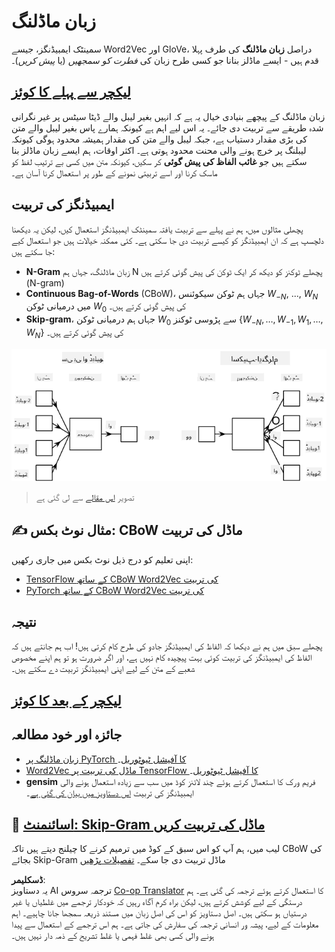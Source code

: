 <!--
CO_OP_TRANSLATOR_METADATA:
{
  "original_hash": "31b46ba1f3aa78578134d4829f88be53",
  "translation_date": "2025-08-26T08:29:29+00:00",
  "source_file": "lessons/5-NLP/15-LanguageModeling/README.md",
  "language_code": "ur"
}
-->
# زبان ماڈلنگ

سمینٹک ایمبیڈنگز، جیسے Word2Vec اور GloVe، دراصل **زبان ماڈلنگ** کی طرف پہلا قدم ہیں - ایسے ماڈلز بنانا جو کسی طرح زبان کی *فطرت کو سمجھیں* (یا *پیش کریں*)۔

## [لیکچر سے پہلے کا کوئز](https://red-field-0a6ddfd03.1.azurestaticapps.net/quiz/115)

زبان ماڈلنگ کے پیچھے بنیادی خیال یہ ہے کہ انہیں بغیر لیبل والے ڈیٹا سیٹس پر غیر نگرانی شدہ طریقے سے تربیت دی جائے۔ یہ اس لیے اہم ہے کیونکہ ہمارے پاس بغیر لیبل والے متن کی بڑی مقدار دستیاب ہے، جبکہ لیبل والے متن کی مقدار ہمیشہ محدود ہوگی کیونکہ لیبلنگ پر خرچ ہونے والی محنت محدود ہوتی ہے۔ اکثر اوقات، ہم ایسے زبان ماڈلز بنا سکتے ہیں جو **غائب الفاظ کی پیش گوئی** کر سکیں، کیونکہ متن میں کسی بے ترتیب لفظ کو ماسک کرنا اور اسے تربیتی نمونے کے طور پر استعمال کرنا آسان ہے۔

## ایمبیڈنگز کی تربیت

پچھلی مثالوں میں، ہم نے پہلے سے تربیت یافتہ سمینٹک ایمبیڈنگز استعمال کیں، لیکن یہ دیکھنا دلچسپ ہے کہ ان ایمبیڈنگز کو کیسے تربیت دی جا سکتی ہے۔ کئی ممکنہ خیالات ہیں جو استعمال کیے جا سکتے ہیں:

* **N-Gram** زبان ماڈلنگ، جہاں ہم N پچھلے ٹوکنز کو دیکھ کر ایک ٹوکن کی پیش گوئی کرتے ہیں (N-gram)
* **Continuous Bag-of-Words** (CBoW)، جہاں ہم ٹوکن سیکوئنس $W_{-N}$, ..., $W_N$ میں درمیانی ٹوکن $W_0$ کی پیش گوئی کرتے ہیں۔
* **Skip-gram**، جہاں ہم درمیانی ٹوکن $W_0$ سے پڑوسی ٹوکنز {$W_{-N},\dots, W_{-1}, W_1,\dots, W_N$} کی پیش گوئی کرتے ہیں۔

![الفاظ کو ویکٹرز میں تبدیل کرنے کے لیے الگورتھمز پر مبنی تصویر](../../../../../translated_images/example-algorithms-for-converting-words-to-vectors.fbe9207a726922f6f0f5de66427e8a6eda63809356114e28fb1fa5f4a83ebda7.ur.png)

> تصویر [اس مقالے](https://arxiv.org/pdf/1301.3781.pdf) سے لی گئی ہے

## ✍️ مثال نوٹ بکس: CBoW ماڈل کی تربیت

اپنی تعلیم کو درج ذیل نوٹ بکس میں جاری رکھیں:

* [TensorFlow کے ساتھ CBoW Word2Vec کی تربیت](../../../../../lessons/5-NLP/15-LanguageModeling/CBoW-TF.ipynb)
* [PyTorch کے ساتھ CBoW Word2Vec کی تربیت](../../../../../lessons/5-NLP/15-LanguageModeling/CBoW-PyTorch.ipynb)

## نتیجہ

پچھلے سبق میں ہم نے دیکھا کہ الفاظ کی ایمبیڈنگز جادو کی طرح کام کرتی ہیں! اب ہم جانتے ہیں کہ الفاظ کی ایمبیڈنگز کی تربیت کوئی بہت پیچیدہ کام نہیں ہے، اور اگر ضرورت ہو تو ہم اپنے مخصوص شعبے کے متن کے لیے اپنی ایمبیڈنگز تربیت دے سکتے ہیں۔

## [لیکچر کے بعد کا کوئز](https://red-field-0a6ddfd03.1.azurestaticapps.net/quiz/215)

## جائزہ اور خود مطالعہ

* [زبان ماڈلنگ پر PyTorch کا آفیشل ٹیوٹوریل](https://pytorch.org/tutorials/beginner/nlp/word_embeddings_tutorial.html)۔
* [Word2Vec ماڈل کی تربیت پر TensorFlow کا آفیشل ٹیوٹوریل](https://www.TensorFlow.org/tutorials/text/word2vec)۔
* **gensim** فریم ورک کا استعمال کرتے ہوئے چند لائنز کوڈ میں سب سے زیادہ استعمال ہونے والی ایمبیڈنگز کی تربیت [اس دستاویز میں بیان کی گئی ہے](https://pytorch.org/tutorials/beginner/nlp/word_embeddings_tutorial.html)۔

## 🚀 [اسائنمنٹ: Skip-Gram ماڈل کی تربیت کریں](lab/README.md)

لیب میں، ہم آپ کو اس سبق کے کوڈ میں ترمیم کرنے کا چیلنج دیتے ہیں تاکہ CBoW کی بجائے Skip-Gram ماڈل تربیت دی جا سکے۔ [تفصیلات پڑھیں](lab/README.md)

**ڈسکلیمر**:  
یہ دستاویز AI ترجمہ سروس [Co-op Translator](https://github.com/Azure/co-op-translator) کا استعمال کرتے ہوئے ترجمہ کی گئی ہے۔ ہم درستگی کے لیے کوشش کرتے ہیں، لیکن براہ کرم آگاہ رہیں کہ خودکار ترجمے میں غلطیاں یا غیر درستیاں ہو سکتی ہیں۔ اصل دستاویز کو اس کی اصل زبان میں مستند ذریعہ سمجھا جانا چاہیے۔ اہم معلومات کے لیے، پیشہ ور انسانی ترجمہ کی سفارش کی جاتی ہے۔ ہم اس ترجمے کے استعمال سے پیدا ہونے والی کسی بھی غلط فہمی یا غلط تشریح کے ذمہ دار نہیں ہیں۔